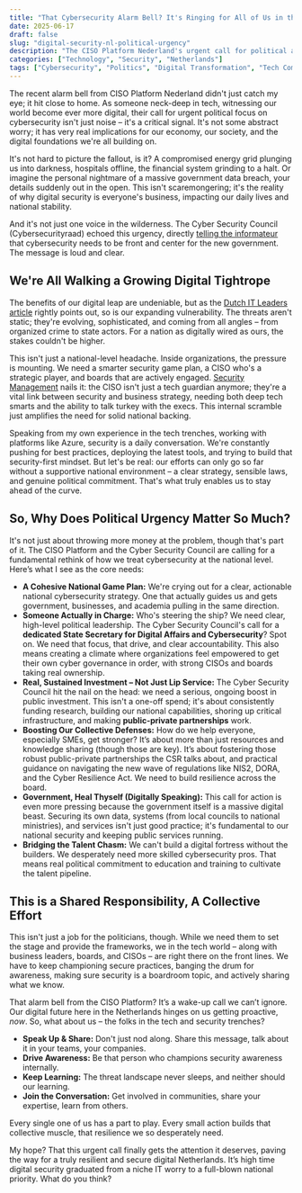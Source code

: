 ```yaml
---
title: "That Cybersecurity Alarm Bell? It's Ringing for All of Us in the Netherlands."
date: 2025-06-17
draft: false
slug: "digital-security-nl-political-urgency"
description: "The CISO Platform Nederland's urgent call for political action on cybersecurity isn't just noise – it's a critical signal. Here's why it matters to me, to us in tech, and to the future of our digital nation."
categories: ["Technology", "Security", "Netherlands"]
tags: ["Cybersecurity", "Politics", "Digital Transformation", "Tech Community", "National Security"]
---
```


The recent alarm bell from CISO Platform Nederland didn't just catch my eye; it hit close to home. As someone neck-deep in tech, witnessing our world become ever more digital, their call for urgent political focus on cybersecurity isn't just noise – it's a critical signal. It's not some abstract worry; it has very real implications for our economy, our society, and the digital foundations we're all building on.

It's not hard to picture the fallout, is it? A compromised energy grid plunging us into darkness, hospitals offline, the financial system grinding to a halt. Or imagine the personal nightmare of a massive government data breach, your details suddenly out in the open. This isn't scaremongering; it's the reality of why digital security is everyone's business, impacting our daily lives and national stability.

And it's not just one voice in the wilderness. The Cyber Security Council (Cybersecurityraad) echoed this urgency, directly [telling the informateur](https://www.cybersecurityraad.nl/actueel/nieuws/2024/02/05/persbericht-brief-informateur) that cybersecurity needs to be front and center for the new government. The message is loud and clear.

## We're All Walking a Growing Digital Tightrope

The benefits of our digital leap are undeniable, but as the [Dutch IT Leaders article](https://www.dutchitleaders.nl/news/642289/ciso-platform-nederland-luidt-noodklok-digitale-veiligheid-vereist-politieke-urgentie) rightly points out, so is our expanding vulnerability. The threats aren't static; they're evolving, sophisticated, and coming from all angles – from organized crime to state actors. For a nation as digitally wired as ours, the stakes couldn't be higher.

This isn't just a national-level headache. Inside organizations, the pressure is mounting. We need a smarter security game plan, a CISO who's a strategic player, and boards that are actively engaged. [Security Management](https://www.securitymanagement.nl/toenemende-cyberdreiging-vraagt-om-versterking-ciso-rol-en-actieve-bestuursbetrokkenheid/) nails it: the CISO isn't just a tech guardian anymore; they're a vital link between security and business strategy, needing both deep tech smarts and the ability to talk turkey with the execs. This internal scramble just amplifies the need for solid national backing.

Speaking from my own experience in the tech trenches, working with platforms like Azure, security is a daily conversation. We're constantly pushing for best practices, deploying the latest tools, and trying to build that security-first mindset. But let's be real: our efforts can only go so far without a supportive national environment – a clear strategy, sensible laws, and genuine political commitment. That's what truly enables us to stay ahead of the curve.

## So, Why Does Political Urgency Matter So Much?

It's not just about throwing more money at the problem, though that's part of it. The CISO Platform and the Cyber Security Council are calling for a fundamental rethink of how we treat cybersecurity at the national level. Here’s what I see as the core needs:

*   **A Cohesive National Game Plan:** We're crying out for a clear, actionable national cybersecurity strategy. One that actually guides us and gets government, businesses, and academia pulling in the same direction.
*   **Someone Actually in Charge:** Who's steering the ship? We need clear, high-level political leadership. The Cyber Security Council's call for a **dedicated State Secretary for Digital Affairs and Cybersecurity**? Spot on. We need that focus, that drive, and clear accountability. This also means creating a climate where organizations feel empowered to get their own cyber governance in order, with strong CISOs and boards taking real ownership.
*   **Real, Sustained Investment – Not Just Lip Service:** The Cyber Security Council hit the nail on the head: we need a serious, ongoing boost in public investment. This isn't a one-off spend; it's about consistently funding research, building our national capabilities, shoring up critical infrastructure, and making **public-private partnerships** work.
*   **Boosting Our Collective Defenses:** How do we help everyone, especially SMEs, get stronger? It’s about more than just resources and knowledge sharing (though those are key). It’s about fostering those robust public-private partnerships the CSR talks about, and practical guidance on navigating the new wave of regulations like NIS2, DORA, and the Cyber Resilience Act. We need to build resilience across the board.
*   **Government, Heal Thyself (Digitally Speaking):** This call for action is even more pressing because the government itself is a massive digital beast. Securing its own data, systems (from local councils to national ministries), and services isn't just good practice; it's fundamental to our national security and keeping public services running.
*   **Bridging the Talent Chasm:** We can't build a digital fortress without the builders. We desperately need more skilled cybersecurity pros. That means real political commitment to education and training to cultivate the talent pipeline.

## This is a Shared Responsibility, A Collective Effort

This isn't just a job for the politicians, though. While we need them to set the stage and provide the frameworks, we in the tech world – along with business leaders, boards, and CISOs – are right there on the front lines. We have to keep championing secure practices, banging the drum for awareness, making sure security is a boardroom topic, and actively sharing what we know.

That alarm bell from the CISO Platform? It’s a wake-up call we can’t ignore. Our digital future here in the Netherlands hinges on us getting proactive, *now*. So, what about us – the folks in the tech and security trenches?

*   **Speak Up & Share:** Don't just nod along. Share this message, talk about it in your teams, your companies.
*   **Drive Awareness:** Be that person who champions security awareness internally.
*   **Keep Learning:** The threat landscape never sleeps, and neither should our learning.
*   **Join the Conversation:** Get involved in communities, share your expertise, learn from others.

Every single one of us has a part to play. Every small action builds that collective muscle, that resilience we so desperately need.

My hope? That this urgent call finally gets the attention it deserves, paving the way for a truly resilient and secure digital Netherlands. It’s high time digital security graduated from a niche IT worry to a full-blown national priority. What do you think?
